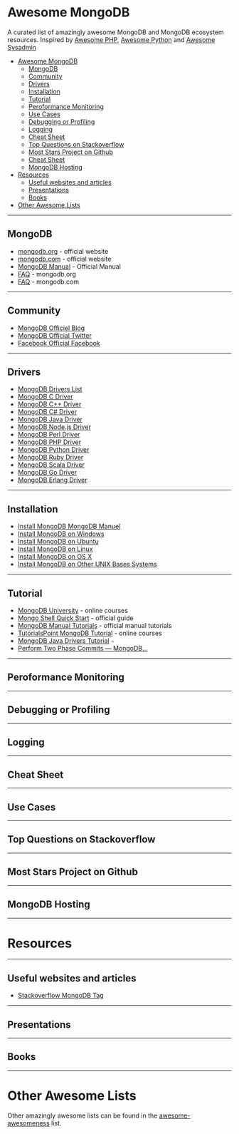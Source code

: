 # Awesome MongoDB

A curated list of amazingly awesome MongoDB and MongoDB ecosystem resources. Inspired by [Awesome PHP](https://github.com/ziadoz/awesome-php), [Awesome Python](https://github.com/vinta/awesome-python) and [Awesome Sysadmin](https://github.com/kahun/awesome-sysadmin)

- [Awesome MongoDB](#Awesome-MongoDB)
	- [MongoDB](#mongodb)
	- [Community](#community)
	- [Drivers](#drivers)
	- [Installation](#installation)
	- [Tutorial](#tutorial)
	- [Peroformance Monitoring](#peroformance-monitoring)
	- [Use Cases](#use-cases)
	- [Debugging or Profiling](#debugging-or-profiling)
	- [Logging](#logging)
	- [Cheat Sheet](#cheat-sheet)
	- [Top Questions on Stackoverflow](#top-questions-on-stackoverflow)
	- [Most Stars Project on Github](#most-stars-project-on-github)
	- [Cheat Sheet](#cheat-sheet)
	- [MongoDB Hosting](#mongodb-hosting)
- [Resources](#resources)
	- [Useful websites and articles](#useful-websites-and-articles)
	- [Presentations](#presentations)
	- [Books](#books)
- [Other Awesome Lists](#other-awesome-lists)

---
## MongoDB
* [mongodb.org](http://www.mongodb.org/) - official website
* [mongodb.com](http://www.mongodb.com/) - official website 
* [MongoDB Manual](http://docs.mongodb.org/manual/) - Official Manual
* [FAQ](http://docs.mongodb.org/manual/faq/) - mongodb.org
* [FAQ](http://www.mongodb.com/faq) - mongodb.com

---
## Community
* [MongoDB Officiel Blog](http://blog.mongodb.org/)
* [MongoDB Official Twitter](https://twitter.com/MongoDB)
* [Facebook Official Facebook](https://www.facebook.com/mongodb)


---
## Drivers
* [MongoDB Drivers List](http://docs.mongodb.org/ecosystem/drivers/)
* [MongoDB C Driver](http://docs.mongodb.org/ecosystem/drivers/c/)
* [MongoDB C++ Driver](http://docs.mongodb.org/ecosystem/drivers/cpp/)
* [MongoDB C# Driver](http://docs.mongodb.org/ecosystem/drivers/csharp/)
* [MongoDB Java Driver](http://docs.mongodb.org/ecosystem/drivers/java/)
* [MongoDB Node.js Driver](http://docs.mongodb.org/ecosystem/drivers/node-js/)
* [MongoDB Perl Driver](http://docs.mongodb.org/ecosystem/drivers/perl/)
* [MongoDB PHP Driver](http://docs.mongodb.org/ecosystem/drivers/php/)
* [MongoDB Python Driver](http://docs.mongodb.org/ecosystem/drivers/python/)
* [MongoDB Ruby Driver](http://docs.mongodb.org/ecosystem/drivers/ruby/)
* [MongoDB Scala Driver](http://docs.mongodb.org/ecosystem/drivers/scala/)
* [MongoDB Go Driver](http://docs.mongodb.org/ecosystem/drivers/go/)
* [MongoDB Erlang Driver](http://docs.mongodb.org/ecosystem/drivers/erlang/)

---
## Installation
* [Install MongoDB MongoDB Manuel](http://docs.mongodb.org/manual/installation/)
* [Install MongoDB on Windows](http://docs.mongodb.org/manual/tutorial/install-mongodb-on-windows/)
* [Install MongoDB on Ubuntu](http://docs.mongodb.org/manual/tutorial/install-mongodb-on-ubuntu/) 
* [Install MongoDB on Linux](http://docs.mongodb.org/manual/tutorial/install-mongodb-on-linux/) 
* [Install MongoDB on OS X](http://docs.mongodb.org/manual/tutorial/install-mongodb-on-os-x/) 
* [Install MongoDB on Other UNIX Bases Systems](http://docs.mongodb.org/manual/tutorial/install-mongodb-on-red-hat/) 



---
## Tutorial
* [MongoDB University](https://university.mongodb.com/) - online courses
* [Mongo Shell Quick Start](http://docs.mongodb.org/getting-started/shell/) - official guide
* [MongoDB Manual Tutorials](http://docs.mongodb.org/manual/tutorial/) - official manual tutorials
* [TutorialsPoint MongoDB Tutorial](http://www.tutorialspoint.com/mongodb/) - online courses
* [MongoDB  Java Drivers Tutorial](http://www.mkyong.com/tutorials/java-mongodb-tutorials) - 
* [Perform Two Phase Commits — MongoDB…](http://docs.mongodb.org/manual/tutorial/perform-two-phase-commits/)



---
## Peroformance Monitoring


---
## Debugging or Profiling


---
## Logging


---
## Cheat Sheet


---
## Use Cases



---
## Top Questions on Stackoverflow



---
## Most Stars Project on Github



---
## MongoDB Hosting


---
# Resources 
---
## Useful websites and articles
* [Stackoverflow MongoDB Tag](http://stackoverflow.com/questions/tagged/mongodb) 



---
## Presentations


---
## Books


---
# Other Awesome Lists
Other amazingly awesome lists can be found in the [awesome-awesomeness](https://github.com/bayandin/awesome-awesomeness) list.
